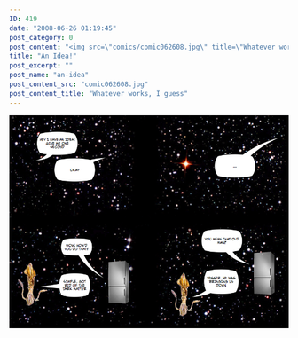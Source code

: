```yaml
---
ID: 419
date: "2008-06-26 01:19:45"
post_category: 0
post_content: "<img src=\"comics/comic062608.jpg\" title=\"Whatever works, I guess\" />"
title: "An Idea!"
post_excerpt: ""
post_name: "an-idea"
post_content_src: "comic062608.jpg"
post_content_title: "Whatever works, I guess"
---
```



[![Whatever works, I guess](/comics-hi-res/comic062608.jpg)](/comics-hi-res/comic062608.jpg "Whatever works, I guess")
